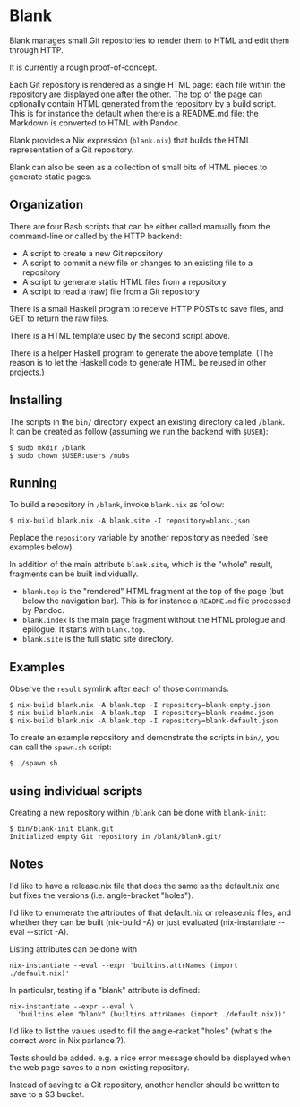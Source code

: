 # Blank

Blank manages small Git repositories to render them to HTML and edit them
through HTTP.

It is currently a rough proof-of-concept.

Each Git repository is rendered as a single HTML page: each file within the
repository are displayed one after the other. The top of the page can
optionally contain HTML generated from the repository by a build script. This
is for instance the default when there is a README.md file: the Markdown is
converted to HTML with Pandoc.

Blank provides a Nix expression (`blank.nix`) that builds the HTML
representation of a Git repository.

Blank can also be seen as a collection of small bits of HTML pieces to generate
static pages.


## Organization

There are four Bash scripts that can be either called manually from the
command-line or called by the HTTP backend:

- A script to create a new Git repository
- A script to commit a new file or changes to an existing file to a repository
- A script to generate static HTML files from a repository
- A script to read a (raw) file from a Git repository

There is a small Haskell program to receive HTTP POSTs to save files, and GET
to return the raw files.

There is a HTML template used by the second script above.

There is a helper Haskell program to generate the above template. (The reason
is to let the Haskell code to generate HTML be reused in other projects.)


## Installing

The scripts in the `bin/` directory expect an existing directory called
`/blank`. It can be created as follow (assuming we run the backend with
`$USER`):

```
$ sudo mkdir /blank
$ sudo chown $USER:users /nubs
```


## Running

To build a repository in `/blank`, invoke `blank.nix` as follow:

```
$ nix-build blank.nix -A blank.site -I repository=blank.json
```

Replace the `repository` variable by another repository as needed (see examples
below).

In addition of the main attribute `blank.site`, which is the "whole" result,
fragments can be built individually.

- `blank.top` is the "rendered" HTML fragment at the top of the page (but below
  the navigation bar). This is for instance a `README.md` file processed by
  Pandoc.
- `blank.index` is the main page fragment without the HTML prologue and
  epilogue. It starts with `blank.top`.
- `blank.site` is the full static site directory.


## Examples

Observe the `result` symlink after each of those commands:

```
$ nix-build blank.nix -A blank.top -I repository=blank-empty.json
$ nix-build blank.nix -A blank.top -I repository=blank-readme.json
$ nix-build blank.nix -A blank.top -I repository=blank-default.json
```

To create an example repository and demonstrate the scripts in `bin/`, you can
call the `spawn.sh` script:

```
$ ./spawn.sh
```


## using individual scripts

Creating a new repository within `/blank` can be done with `blank-init`:

```
$ bin/blank-init blank.git
Initialized empty Git repository in /blank/blank.git/
```


## Notes

I'd like to have a release.nix file that does the same as the default.nix one
but fixes the versions (i.e. angle-bracket "holes").

I'd like to enumerate the attributes of that default.nix or release.nix files,
and whether they can be built (nix-build -A) or just evaluated (nix-instantiate
--eval --strict -A).

Listing attributes can be done with

```
nix-instantiate --eval --expr 'builtins.attrNames (import ./default.nix)'
```

In particular, testing if a "blank" attribute is defined:

```
nix-instantiate --expr --eval \
  'builtins.elem "blank" (builtins.attrNames (import ./default.nix))'
```

I'd like to list the values used to fill the angle-racket "holes" (what's the
correct word in Nix parlance ?).

Tests should be added. e.g. a nice error message should be displayed when the
web page saves to a non-existing repository.

Instead of saving to a Git repository, another handler should be written to
save to a S3 bucket.
